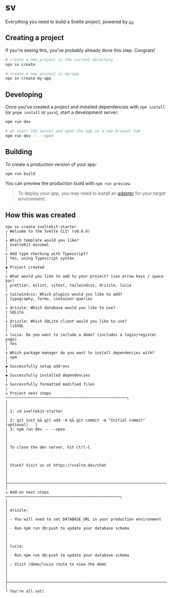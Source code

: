 # sv

Everything you need to build a Svelte project, powered by [`sv`](https://github.com/sveltejs/cli).

## Creating a project

If you're seeing this, you've probably already done this step. Congrats!

```bash
# create a new project in the current directory
npx sv create

# create a new project in my-app
npx sv create my-app
```

## Developing

Once you've created a project and installed dependencies with `npm install` (or `pnpm install` or `yarn`), start a development server:

```bash
npm run dev

# or start the server and open the app in a new browser tab
npm run dev -- --open
```

## Building

To create a production version of your app:

```bash
npm run build
```

You can preview the production build with `npm run preview`.

> To deploy your app, you may need to install an [adapter](https://svelte.dev/docs/kit/adapters) for your target environment.

## How this was created

```
npx sv create sveltekit-starter
┌ Welcome to the Svelte CLI! (v0.6.6)
│
◇ Which template would you like?
│ SvelteKit minimal
│
◇ Add type checking with Typescript?
│ Yes, using Typescript syntax
│
◆ Project created
│
◇ What would you like to add to your project? (use arrow keys / space bar)
│ prettier, eslint, vitest, tailwindcss, drizzle, lucia
│
◇ tailwindcss: Which plugins would you like to add?
│ typography, forms, container-queries
│
◇ drizzle: Which database would you like to use?
│ SQLite
│
◇ drizzle: Which SQLite client would you like to use?
│ libSQL
│
◇ lucia: Do you want to include a demo? (includes a login/register page)
│ Yes
│
◇ Which package manager do you want to install dependencies with?
│ npm
│
◆ Successfully setup add-ons
│
◆ Successfully installed dependencies
│
◇ Successfully formatted modified files
│
◇ Project next steps ─────────────────────────────────────────────────────╮
│                                                                          │
│ 1: cd sveltekit-starter                                                  │
│ 2: git init && git add -A && git commit -m "Initial commit" (optional)   │
│ 3: npm run dev -- --open                                                 │
│                                                                          │
│ To close the dev server, hit Ctrl-C                                      │
│                                                                          │
│ Stuck? Visit us at https://svelte.dev/chat                               │
│                                                                          │
├──────────────────────────────────────────────────────────────────────────╯
│
◇ Add-on next steps ──────────────────────────────────────────────────╮
│                                                                      │
│ drizzle:                                                             │
│ - You will need to set DATABASE_URL in your production environment   │
│ - Run npm run db:push to update your database schema                 │
│                                                                      │
│ lucia:                                                               │
│ - Run npm run db:push to update your database schema                 │
│ - Visit /demo/lucia route to view the demo                           │
│                                                                      │
├──────────────────────────────────────────────────────────────────────╯
│
└ You're all set!
```
